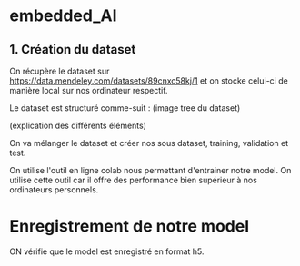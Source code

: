 # embedded_AI

## 1. Création du dataset
On récupère le dataset sur https://data.mendeley.com/datasets/89cnxc58kj/1 et on stocke celui-ci de manière local sur nos ordinateur respectif.

Le dataset est structuré comme-suit :
(image tree du dataset)

(explication des différents éléments)

On va mélanger le dataset et créer nos sous dataset, training, validation et test.

On utilise l'outil en ligne colab nous permettant d'entrainer notre model. On utilise cette outil car il offre des performance bien supérieur à nos ordinateurs personnels. 


# Enregistrement de notre model
ON vérifie que le model est enregistré en format h5.
